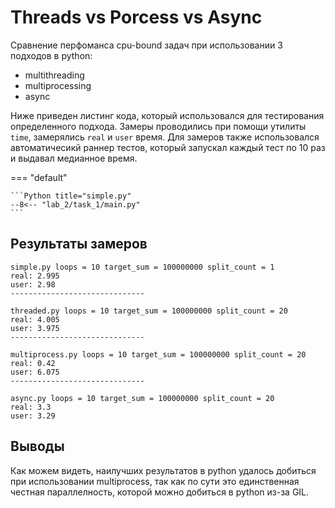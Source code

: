 # Threads vs Porcess vs Async

Сравнение перфоманса cpu-bound задач при использовании 3 подходов в python:

- multithreading
- multiprocessing
- async

Ниже приведен листинг кода, который использовался для тестирования определенного подхода. Замеры проводились при помощи утилиты `time`, замерялись `real` и `user` время. Для замеров также использовался автоматичесикй раннер тестов, который запускал каждый тест по 10 раз и выдавал медианное время.

=== "default"

    ```Python title="simple.py"
    --8<-- "lab_2/task_1/main.py"
    ```

## Результаты замеров

```
simple.py loops = 10 target_sum = 100000000 split_count = 1
real: 2.995
user: 2.98
------------------------------

threaded.py loops = 10 target_sum = 100000000 split_count = 20
real: 4.005
user: 3.975
------------------------------

multiprocess.py loops = 10 target_sum = 100000000 split_count = 20
real: 0.42
user: 6.075
------------------------------

async.py loops = 10 target_sum = 100000000 split_count = 20
real: 3.3
user: 3.29

```

## Выводы

Как можем видеть, наилучших результатов в python удалось добиться при использовании multiprocess, так как по сути это единственная честная параллелность, которой можно добиться в python из-за GIL.
